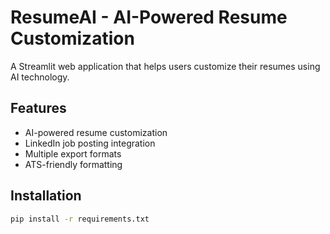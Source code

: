 # ResumeAI - AI-Powered Resume Customization

A Streamlit web application that helps users customize their resumes using AI technology.

## Features
- AI-powered resume customization
- LinkedIn job posting integration
- Multiple export formats
- ATS-friendly formatting

## Installation
```bash
pip install -r requirements.txt
